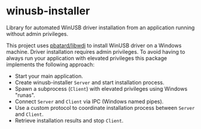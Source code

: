 # winusb-installer

Library for automated WinUSB driver installation from an application running without admin privileges.

This project uses [pbatard/libwdi](https://github.com/pbatard/libwdi) to install WinUSB driver on a Windows machine.
Driver installation requires admin privileges. To avoid having to always run your application
with elevated privileges this package implements the following approach:

* Start your main application.
* Create winusb-installer `Server` and start installation process.
* Spawn a subprocess (`Client`) with elevated privileges using Windows "runas".
* Connect `Server` and `Client` via IPC (Windows named pipes).
* Use a custom protocol to coordinate installation process between `Server` and `Client`.
* Retrieve installation results and stop `Client`.
